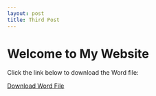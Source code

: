 ```yaml
--- 
layout: post
title: Third Post
---
```


<!DOCTYPE html>
<html lang="en">
<head>
    <meta charset="UTF-8">
    <meta name="viewport" content="width=device-width, initial-scale=1.0">
    <title>Word File Example</title>
</head>
<body>
    <h1>Welcome to My Website</h1>
    <p>Click the link below to download the Word file:</p>
    <a href="path/to/your/file.docx" download>Download Word File</a>
</body>
</html>

